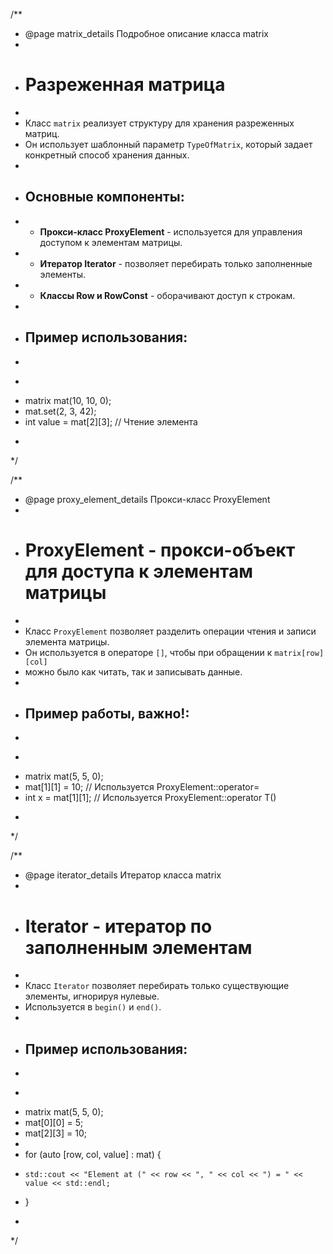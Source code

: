 /**
 * @page matrix_details Подробное описание класса matrix
 *
 * # Разреженная матрица
 * 
 * Класс `matrix` реализует структуру для хранения разреженных матриц.
 * Он использует шаблонный параметр `TypeOfMatrix`, который задает конкретный способ хранения данных.
 * 
 * ## Основные компоненты:
 * - **Прокси-класс ProxyElement** - используется для управления доступом к элементам матрицы.
 * - **Итератор Iterator** - позволяет перебирать только заполненные элементы.
 * - **Классы Row и RowConst** - оборачивают доступ к строкам.
 * 
 * ## Пример использования:
 * 
 * ```cpp
 * matrix<int> mat(10, 10, 0);
 * mat.set(2, 3, 42);
 * int value = mat[2][3]; // Чтение элемента
 * ```
 */

/**
 * @page proxy_element_details Прокси-класс ProxyElement
 *
 * # ProxyElement - прокси-объект для доступа к элементам матрицы
 *
 * Класс `ProxyElement` позволяет разделить операции чтения и записи элемента матрицы.
 * Он используется в операторе `[]`, чтобы при обращении к `matrix[row][col]` 
 * можно было как читать, так и записывать данные.
 *
 * ## Пример работы, важно!:
 *
 * ```cpp
 * matrix<int> mat(5, 5, 0);
 * mat[1][1] = 10;  // Используется ProxyElement::operator=
 * int x = mat[1][1]; // Используется ProxyElement::operator T()
 * ```
 */

/**
 * @page iterator_details Итератор класса matrix
 *
 * # Iterator - итератор по заполненным элементам
 *
 * Класс `Iterator` позволяет перебирать только существующие элементы, игнорируя нулевые.
 * Используется в `begin()` и `end()`.
 *
 * ## Пример использования:
 *
 * ```cpp
 * matrix<int> mat(5, 5, 0);
 * mat[0][0] = 5;
 * mat[2][3] = 10;
 *
 * for (auto [row, col, value] : mat) {
 *     std::cout << "Element at (" << row << ", " << col << ") = " << value << std::endl;
 * }
 * ```
 */
